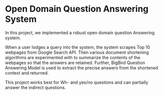 # Open Domain Question Answering System
In this project, we implemented a robust open domain question Answering system. 

When a user lodges a query into the system, the system scrapes Top 10 webpages from Google Search API.
Then various document shortening algorithms are experimented with to summarize the contents of the webpages so that the answers are retained. Further, BigBird Question Answering Model is used to extract the precise answers from the shortened context and returned.

This project works best for Wh- and yes/no questions and can partially answer the indirect questions.

